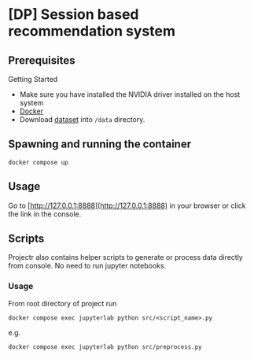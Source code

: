 # [DP] Session based recommendation system

## Prerequisites

Getting Started

- Make sure you have installed the NVIDIA driver installed on the host system
- [Docker](https://docs.docker.com/get-docker/)
- Download [dataset](https://www.kaggle.com/pranavmahajan725/trivagorecsyschallengedata2019) into `/data` directory.

## Spawning and running the container

```
docker compose up
```

## Usage

Go to [http://127.0.0.1:8888](http://127.0.0.1:8888) in your browser or click the link in the console.

## Scripts

Projectr also contains helper scripts to generate or process data directly from console.
No need to run jupyter notebooks.

### Usage

From root directory of project run
```shell
docker compose exec jupyterlab python src/<script_name>.py
```

e.g.
```shell
docker compose exec jupyterlab python src/preprocess.py
```
